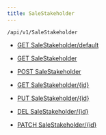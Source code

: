 ```yaml
---
title: SaleStakeholder
---
```


```http
/api/v1/SaleStakeholder
```




* [GET SaleStakeholder/default](v1SaleStakeholder_DefaultSaleStakeholder.md)

* [GET SaleStakeholder](v1SaleStakeholder_GetAll.md)

* [POST SaleStakeholder](v1SaleStakeholder_PostSaleStakeholder.md)

* [GET SaleStakeholder/{id}](v1SaleStakeholder_GetSaleStakeholder.md)

* [PUT SaleStakeholder/{id}](v1SaleStakeholder_PutSaleStakeholder.md)

* [DEL SaleStakeholder/{id}](v1SaleStakeholder_DeleteSaleStakeholder.md)

* [PATCH SaleStakeholder/{id}](v1SaleStakeholder_PatchSaleStakeholder.md)